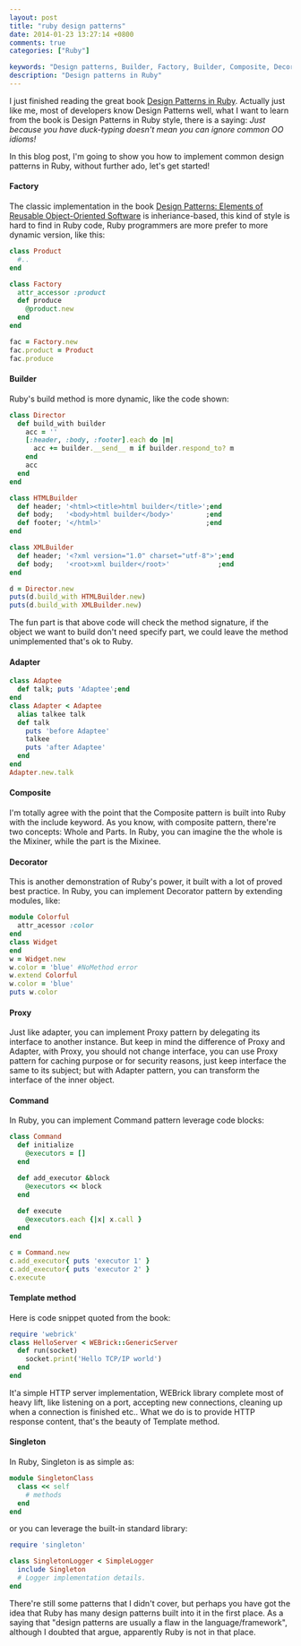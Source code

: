 ```yaml
---
layout: post
title: "ruby design patterns"
date: 2014-01-23 13:27:14 +0800
comments: true
categories: ["Ruby"]

keywords: "Design patterns, Builder, Factory, Builder, Composite, Decorator, Proxy, Command, Singleton"
description: "Design patterns in Ruby"
---
```



I just finished reading the great book [Design Patterns in Ruby](http://www.amazon.com/Design-Patterns-Ruby-Russ-Olsen/dp/0321490452). Actually just like me, most of developers know Design Patterns well, what I want to learn from the book is Design Patterns in Ruby style, there is a saying: *Just because you have duck-typing doesn't mean you can ignore common OO idioms!*

In this blog post, I'm going to show you how to implement common design patterns in Ruby, without further ado, let's get started!

#### Factory 
The classic implementation in the book [Design Patterns: Elements of Reusable Object-Oriented Software](http://www.amazon.com/Design-Patterns-Elements-Reusable-Object-Oriented/dp/0201633612/ref=sr_1_1?s=books&ie=UTF8&qid=1390451541&sr=1-1&keywords=design+patterns) is inheriance-based, this kind of style is hard to find in Ruby code, Ruby programmers are more prefer to more dynamic version, like this:

```ruby
class Product
  #..
end

class Factory
  attr_accessor :product
  def produce
    @product.new
  end
end

fac = Factory.new
fac.product = Product
fac.produce
```
<!--more-->
#### Builder
Ruby's build method is more dynamic, like the code shown:

```ruby
class Director
  def build_with builder
	acc = ''
	[:header, :body, :footer].each do |m|
	  acc += builder.__send__ m if builder.respond_to? m
	end
	acc
  end
end

class HTMLBuilder
  def header; '<html><title>html builder</title>';end
  def body;	  '<body>html builder</body>'        ;end
  def footer; '</html>'                          ;end
end

class XMLBuilder
  def header; '<?xml version="1.0" charset="utf-8">';end
  def body;   '<root>xml builder</root>'            ;end
end

d = Director.new
puts(d.build_with HTMLBuilder.new)
puts(d.build_with XMLBuilder.new)

```
The fun part is that above code will check the method signature, if the object we want to build don't need specify part, we could leave the method unimplemented that's ok to Ruby.

#### Adapter
```ruby
class Adaptee
  def talk; puts 'Adaptee';end
end
class Adapter < Adaptee
  alias talkee talk
  def talk
	puts 'before Adaptee'
	talkee
	puts 'after Adaptee'
  end
end
Adapter.new.talk
```

#### Composite
I'm totally agree with the point that the Composite pattern is built into Ruby with the include keyword. As you know, with composite pattern, there're two concepts: Whole and Parts. In Ruby, you can imagine the the whole is the Mixiner, while the part is the Mixinee.

#### Decorator
This is another demonstration of Ruby's power, it built with a lot of proved best practice. In Ruby, you can implement Decorator pattern by extending modules, like:
```ruby
module Colorful
  attr_acessor :color
end
class Widget
end
w = Widget.new 
w.color = 'blue' #NoMethod error
w.extend Colorful 
w.color = 'blue'
puts w.color
```

#### Proxy
Just like adapter, you can implement Proxy pattern by delegating its interface to another instance. But keep in mind the difference of Proxy and Adapter, with Proxy, you should not change interface, you can use Proxy pattern for caching purpose or for security reasons, just keep interface the same to its subject; but with Adapter pattern, you can transform the interface of the inner object.

#### Command
In Ruby, you can implement Command pattern leverage code blocks:
```ruby
class Command
  def initialize
	@executors = []
  end

  def add_executor &block
	@executors << block
  end
  
  def execute
	@executors.each {|x| x.call }
  end
end

c = Command.new
c.add_executor{ puts 'executor 1' }
c.add_executor{ puts 'executor 2' }
c.execute
```

#### Template method
Here is code snippet quoted from the book:
```ruby
require 'webrick'
class HelloServer < WEBrick::GenericServer
  def run(socket)
    socket.print('Hello TCP/IP world')
  end
end
```
It'a simple HTTP server implementation, WEBrick library complete most of heavy lift, like listening on a port, accepting new connections, cleaning up when a connection is finished etc.. What we do is to provide HTTP response content, that's the beauty of Template method.

#### Singleton
In Ruby, Singleton is as simple as:
```ruby
module SingletonClass
  class << self
	# methods
  end
end
```
or you can leverage the built-in standard library:
```ruby
require 'singleton'

class SingletonLogger < SimpleLogger
  include Singleton
  # Logger implementation details.
end
```

There're still some patterns that I didn't cover, but perhaps you have got the idea that Ruby has many design patterns built into it in the first place. As a saying that "design patterns are usually a flaw in the language/framework", although I doubted that argue, apparently Ruby is not in that place.

